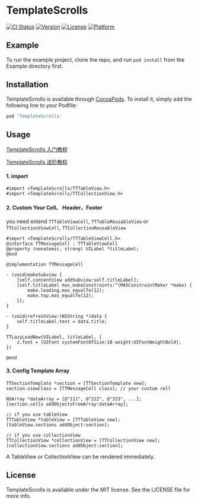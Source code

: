 # TemplateScrolls

[![CI Status](https://img.shields.io/travis/GG/TemplateScrolls.svg?style=flat)](https://travis-ci.org/GG/TemplateScrolls)
[![Version](https://img.shields.io/cocoapods/v/TemplateScrolls.svg?style=flat)](https://cocoapods.org/pods/TemplateScrolls)
[![License](https://img.shields.io/cocoapods/l/TemplateScrolls.svg?style=flat)](https://cocoapods.org/pods/TemplateScrolls)
[![Platform](https://img.shields.io/cocoapods/p/TemplateScrolls.svg?style=flat)](https://cocoapods.org/pods/TemplateScrolls)

## Example

To run the example project, clone the repo, and run `pod install` from the Example directory first.

## Installation

TemplateScrolls is available through [CocoaPods](https://cocoapods.org). To install
it, simply add the following line to your Podfile:

```ruby
pod 'TemplateScrolls'
```

## Usage

[TemplateScrolls 入门教程]

[TemplateScrolls 进阶教程]

#### 1. import 

```
#import <TemplateScrolls/TTTableView.h>
#import <TemplateScrolls/TTCollectionView.h>
```

#### 2. Custom Your Cell、 Header、Footer

you need extend `TTTableViewCell`, `TTTableReusableView` or `TTCollectionViewCell`, `TTCollectionReusableView`

```
#import <TemplateScrolls/TTTableViewCell.h>
@interface TTMessageCell : TTTableViewCell
@property (nonatomic, strong) UILabel *titleLabel;
@end

@implementation TTMessageCell

- (void)makeSubview {
    [self.contentView addSubview:self.titleLabel];
    [self.titleLabel mas_makeConstraints:^(MASConstraintMaker *make) {
        make.leading.mas_equalTo(12);
        make.top.mas_equalTo(12);
    }];
}

- (void)refreshView:(NSString *)data {
    self.titleLabel.text = data.title;
}

TTLazyLoadNew(UILabel, titleLabel, {
    z.font = [UIFont systemFontOfSize:18 weight:UIFontWeightBold];
})

@end
```

#### 3. Config Template Array

```
TTSectionTemplate *section = [TTSectionTemplate new];
section.viewClass = [TTMessageCell class]; // your custom cell

NSArray *dataArray = [@"111", @"222", @"333", ...];
[section.cells addObjectsFromArray:dataArray];

// if you use tableView
TTTableView *tableView = [TTTableView new];
[tableView.sections addObject:section];

// if you use collectionView
TTCollectionView *collectionView = [TTCollectionView new];
[collectionView.sections addObject:section];
```

A TableView or CollectionView can be rendered immediately.


## License

TemplateScrolls is available under the MIT license. See the LICENSE file for more info.


[Constant]:.......
[TemplateScrolls 入门教程]:
./Guide/TemplateScrolls_guide1.md

[TemplateScrolls 进阶教程]:
./Guide/TemplateScrolls_guide2.md